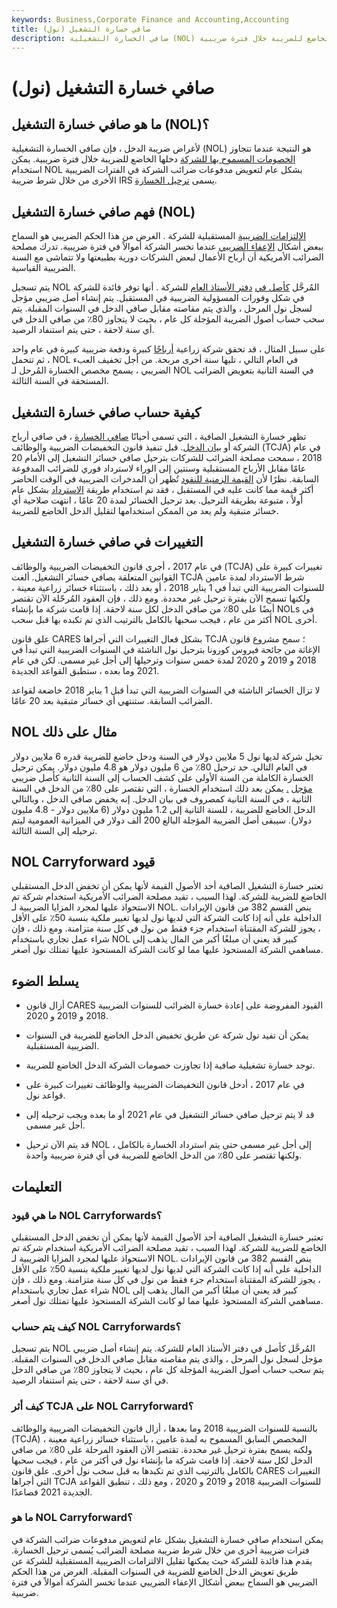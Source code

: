 ```yaml
---
keywords: Business,Corporate Finance and Accounting,Accounting
title: صافي خسارة التشغيل (نول)
description: صافي الخسارة التشغيلية (NOL) هو النتيجة عندما تتجاوز الخصومات المسموح بها للشركة دخلها الخاضع للضريبة خلال فترة ضريبية.
---
```


# صافي خسارة التشغيل (نول)
## ما هو صافي خسارة التشغيل (NOL)؟

لأغراض ضريبة الدخل ، فإن صافي الخسارة التشغيلية (NOL) هو النتيجة عندما تتجاوز [الخصومات المسموح بها للشركة](/deduction) دخلها الخاضع للضريبة خلال فترة ضريبية. يمكن استخدام NOL بشكل عام لتعويض مدفوعات ضرائب الشركة في الفترات الضريبية الأخرى من خلال شرط ضريبة IRS يسمى [ترحيل الخسارة](/losscarryforward).

## فهم صافي خسارة التشغيل (NOL)

[الالتزامات الضريبية](/taxliability) المستقبلية للشركة . الغرض من هذا الحكم الضريبي هو السماح ببعض أشكال [الإعفاء الضريبي](/tax-relief) عندما تخسر الشركة أموالاً في فترة ضريبية. تدرك مصلحة الضرائب الأمريكية أن أرباح الأعمال لبعض الشركات دورية بطبيعتها ولا تتماشى مع السنة الضريبية القياسية.

يتم تسجيل NOL المُرحَّل [كأصل في](/asset) [دفتر الأستاذ العام](/generalledger) للشركة . أنها توفر فائدة للشركة في شكل وفورات المسؤولية الضريبية في المستقبل. يتم إنشاء أصل ضريبي مؤجل لسجل نول المرحل ، والذي يتم مقاصته مقابل صافي الدخل في السنوات المقبلة. يتم سحب حساب أصول الضريبة المؤجلة كل عام ، بحيث لا يتجاوز 80٪ من صافي الدخل في أي سنة لاحقة ، حتى يتم استنفاد الرصيد.

على سبيل المثال ، قد تحقق شركة زراعية [أرباحًا](/profit) كبيرة ودفعة ضريبية كبيرة في عام واحد ، ثم تتحمل NOL في العام التالي ، تليها سنة أخرى مربحة. من أجل تخفيف العبء الضريبي ، يسمح مخصص الخسارة المُرحل لـ NOL في السنة الثانية بتعويض الضرائب المستحقة في السنة الثالثة.

## كيفية حساب صافي خسارة التشغيل

تظهر خسارة التشغيل الصافية ، التي تسمى أحيانًا [صافي الخسارة](/netloss) ، في صافي أرباح الشركة أو [بيان الدخل](/incomestatement). قبل تنفيذ قانون التخفيضات الضريبية والوظائف (TCJA) في عام 2018 ، سمحت مصلحة الضرائب للشركات بترحيل صافي خسائر التشغيل إلى الأمام 20 عامًا مقابل الأرباح المستقبلية وسنتين إلى الوراء لاسترداد فوري للضرائب المدفوعة السابقة. نظرًا لأن [القيمة الزمنية للنقود](/timevalueofmoney) تُظهر أن المدخرات الضريبية في الوقت الحاضر أكثر قيمة مما كانت عليه في المستقبل ، فقد تم استخدام طريقة [الاسترداد](/losscarryback) بشكل عام أولاً ، متبوعة بطريقة الترحيل. بعد ترحيل الخسائر لمدة 20 عامًا ، انتهت صلاحية أي خسائر متبقية ولم يعد من الممكن استخدامها لتقليل الدخل الخاضع للضريبة.

## التغييرات في صافي خسارة التشغيل

في عام 2017 ، أجرى قانون التخفيضات الضريبية والوظائف (TCJA) تغييرات كبيرة على القوانين المتعلقة بصافي خسائر التشغيل. ألغت TCJA شرط الاسترداد لمدة عامين للسنوات الضريبية التي تبدأ في 1 يناير 2018 ، أو بعد ذلك ، باستثناء خسائر زراعية معينة ، ولكنها تسمح الآن بفترة ترحيل غير محددة. ومع ذلك ، فإن العقود المُرحّلة الآن تقتصر أيضًا على 80٪ من صافي الدخل لكل سنة لاحقة. إذا قامت شركة ما بإنشاء NOLs في أكثر من عام ، فيجب سحبها بالكامل بالترتيب الذي تم تكبده بها قبل سحب NOL أخرى.

علق قانون CARES بشكل فعال التغييرات التي أجراها TCJA ؛ سمح مشروع قانون الإغاثة من جائحة فيروس كورونا بترحيل نول الناشئة في السنوات الضريبية التي تبدأ في 2018 و 2019 و 2020 لمدة خمس سنوات وترحيلها إلى أجل غير مسمى. لكن في عام 2021 وما بعده ، ستطبق القواعد الجديدة.

لا تزال الخسائر الناشئة في السنوات الضريبية التي تبدأ قبل 1 يناير 2018 خاضعة لقواعد الضرائب السابقة. ستنتهي أي خسائر متبقية بعد 20 عامًا.

## NOL مثال على ذلك

تخيل شركة لديها نول 5 ملايين دولار في السنة ودخل خاضع للضريبة قدره 6 ملايين دولار في العام التالي. حد ترحيل 80٪ من 6 مليون دولار هو 4.8 مليون دولار. يمكن ترحيل الخسارة الكاملة من السنة الأولى على كشف الحساب إلى السنة الثانية كأصل ضريبي [مؤجل](/balancesheet) [.](/balancesheet) يمكن بعد ذلك استخدام الخسارة ، التي تقتصر على 80٪ من الدخل في السنة الثانية ، في السنة الثانية كمصروف في بيان الدخل. إنه يخفض صافي الدخل ، وبالتالي الدخل الخاضع للضريبة ، للسنة الثانية إلى 1.2 مليون دولار (6 ملايين دولار - 4.8 مليون دولار). سيبقى أصل الضريبة المؤجلة البالغ 200 ألف دولار في الميزانية العمومية ليتم ترحيله إلى السنة الثالثة.

## NOL Carryforward قيود

تعتبر خسارة التشغيل الصافية أحد الأصول القيمة لأنها يمكن أن تخفض الدخل المستقبلي الخاضع للضريبة للشركة. لهذا السبب ، تقيد مصلحة الضرائب الأمريكية استخدام شركة تم الاستحواذ عليها لمجرد المزايا الضريبية لـ NOL. ينص القسم 382 من قانون الإيرادات الداخلية على أنه إذا كانت الشركة التي لديها نول لديها تغيير ملكية بنسبة 50٪ على الأقل ، يجوز للشركة المقتناة استخدام جزء فقط من نول في كل سنة متزامنة. ومع ذلك ، فإن شراء عمل تجاري باستخدام NOL كبير قد يعني أن مبلغًا أكبر من المال يذهب إلى مساهمي الشركة المستحوذ عليها مما لو كانت الشركة المستحوذ عليها تمتلك نول أصغر.

## يسلط الضوء

- أزال قانون CARES القيود المفروضة على إعادة خسارة الضرائب للسنوات الضريبية 2018 و 2019 و 2020.

- يمكن أن تفيد نول شركة عن طريق تخفيض الدخل الخاضع للضريبة في السنوات الضريبية المستقبلية.

- توجد خسارة تشغيلية صافية إذا تجاوزت خصومات الشركة الدخل الخاضع للضريبة.

- في عام 2017 ، أدخل قانون التخفيضات الضريبية والوظائف تغييرات كبيرة على قواعد نول.

- قد لا يتم ترحيل صافي خسائر التشغيل في عام 2021 أو ما بعده ويجب ترحيله إلى أجل غير مسمى.

- قد يتم الآن ترحيل NOL إلى أجل غير مسمى حتى يتم استرداد الخسارة بالكامل ، ولكنها تقتصر على 80٪ من الدخل الخاضع للضريبة في أي فترة ضريبية واحدة.

## التعليمات

### ما هي قيود NOL Carryforwards؟

تعتبر خسارة التشغيل الصافية أحد الأصول القيمة لأنها يمكن أن تخفض الدخل المستقبلي الخاضع للضريبة للشركة. لهذا السبب ، تقيد مصلحة الضرائب الأمريكية استخدام شركة تم الاستحواذ عليها لمجرد المزايا الضريبية لـ NOL. ينص القسم 382 من قانون الإيرادات الداخلية على أنه إذا كانت الشركة التي لديها نول لديها تغيير ملكية بنسبة 50٪ على الأقل ، يجوز للشركة المقتناة استخدام جزء فقط من نول في كل سنة متزامنة. ومع ذلك ، فإن شراء عمل تجاري باستخدام NOL كبير قد يعني أن مبلغًا أكبر من المال يذهب إلى مساهمي الشركة المستحوذ عليها مما لو كانت الشركة المستحوذ عليها تمتلك نول أصغر.

### كيف يتم حساب NOL Carryforwards؟

يتم تسجيل NOL المُرحَّل كأصل في دفتر الأستاذ العام للشركة. يتم إنشاء أصل ضريبي مؤجل لسجل نول المرحل ، والذي يتم مقاصته مقابل صافي الدخل في السنوات المقبلة. يتم سحب حساب أصول الضريبة المؤجلة كل عام ، بحيث لا يتجاوز 80٪ من صافي الدخل في أي سنة لاحقة ، حتى يتم استنفاد الرصيد.

### كيف أثر TCJA على NOL Carryforward؟

بالنسبة للسنوات الضريبية 2018 وما بعدها ، أزال قانون التخفيضات الضريبية والوظائف (TCJA) المخصص السابق المسموح به لمدة عامين ، باستثناء خسائر زراعية معينة ، ولكنه يسمح بفترة ترحيل غير محددة. تقتصر الآن العقود المرحلة على 80٪ من صافي الدخل لكل سنة لاحقة. إذا قامت شركة ما بإنشاء نول في أكثر من عام ، فيجب سحبها بالكامل بالترتيب الذي تم تكبدها به قبل سحب نول أخرى. علق قانون CARES التغييرات التي أجراها TCJA للسنوات الضريبية 2018 و 2019 و 2020 ، ومع ذلك ، تنطبق القواعد الجديدة 2021 فصاعدًا.

### ما هو NOL Carryforward؟

يمكن استخدام صافي خسارة التشغيل بشكل عام لتعويض مدفوعات ضرائب الشركة في فترات ضريبية أخرى من خلال شرط ضريبة مصلحة الضرائب يُسمى ترحيل الخسارة. يقدم هذا فائدة للشركة حيث يمكنها تقليل الالتزامات الضريبية المستقبلية للشركة عن طريق تعويض الدخل الخاضع للضريبة في السنوات المقبلة. الغرض من هذا الحكم الضريبي هو السماح ببعض أشكال الإعفاء الضريبي عندما تخسر الشركة أموالاً في فترة ضريبية.

